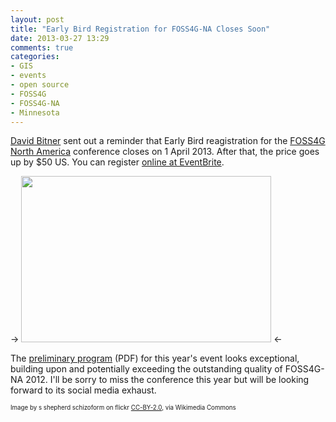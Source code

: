```yaml
---
layout: post
title: "Early Bird Registration for FOSS4G-NA Closes Soon"
date: 2013-03-27 13:29
comments: true
categories: 
- GIS
- events
- open source
- FOSS4G
- FOSS4G-NA
- Minnesota
---
```


[David Bitner](https://twitter.com/bitnerd) sent out a reminder that Early Bird reagistration for the [FOSS4G North America](http://foss4g-na.org/) conference closes on 1 April 2013. After that, the price goes up by $50 US. You can register [online at EventBrite](http://foss4gna.eventbrite.com/).

-> <img src="http://upload.wikimedia.org/wikipedia/commons/3/30/20060131_earthworm_hits_dirt.jpg" width="400" height="266"/> <-

The [preliminary program](http://foss4g-na.org/wp-content/uploads/2013/03/PreliminaryProgram.pdf) (PDF) for this year's event looks exceptional, building upon and potentially exceeding the outstanding quality of FOSS4G-NA 2012. I'll be sorry to miss the conference this year but will be looking forward to its social media exhaust.

<sub><sup>Image by s shepherd schizoform on flickr [CC-BY-2.0](http://creativecommons.org/licenses/by/2.0), via Wikimedia Commons</sup></sub>
